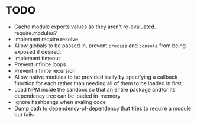 TODO
====

- Cache module exports values so they aren't re-evaluated. require.modules?
- Implement require.resolve
- Allow globals to be passed in, prevent `process` and `console` from being exposed if desired.
- Implement timeout
- Prevent infinite loops
- Prevent infinite recursion
- Allow native modules to be provided lazily by specifying a callback function for each
  rather than needing all of them to be loaded in first.
- Load NPM inside the sandbox so that an entire package and/or its dependency tree can be loaded in-memory.
- Ignore hashbangs when evaling code
- Dump path to dependency-of-dependency that tries to require a module but fails
